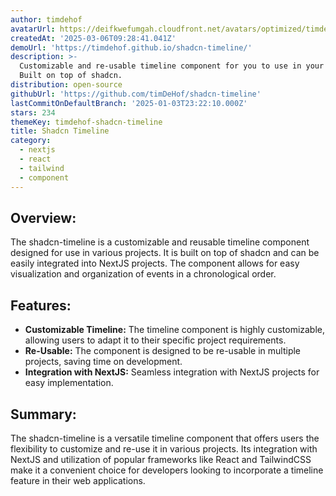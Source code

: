 ```yaml
---
author: timdehof
avatarUrl: https://deifkwefumgah.cloudfront.net/avatars/optimized/timdehof-shadcn-timeline-avatar-128.webp
createdAt: '2025-03-06T09:28:41.041Z'
demoUrl: 'https://timdehof.github.io/shadcn-timeline/'
description: >-
  Customizable and re-usable timeline component for you to use in your projects.
  Built on top of shadcn.
distribution: open-source
githubUrl: 'https://github.com/timDeHof/shadcn-timeline'
lastCommitOnDefaultBranch: '2025-01-03T23:22:10.000Z'
stars: 234
themeKey: timdehof-shadcn-timeline
title: Shadcn Timeline
category:
  - nextjs
  - react
  - tailwind
  - component
---
```

## Overview: 
The shadcn-timeline is a customizable and reusable timeline component designed for use in various projects. It is built on top of shadcn and can be easily integrated into NextJS projects. The component allows for easy visualization and organization of events in a chronological order.

## Features:
- **Customizable Timeline:** The timeline component is highly customizable, allowing users to adapt it to their specific project requirements.
- **Re-Usable:** The component is designed to be re-usable in multiple projects, saving time on development.
- **Integration with NextJS:** Seamless integration with NextJS projects for easy implementation.

## Summary:
The shadcn-timeline is a versatile timeline component that offers users the flexibility to customize and re-use it in various projects. Its integration with NextJS and utilization of popular frameworks like React and TailwindCSS make it a convenient choice for developers looking to incorporate a timeline feature in their web applications.
